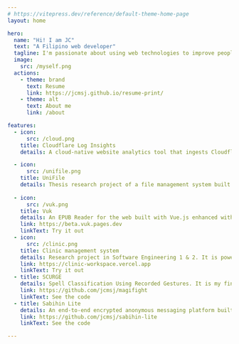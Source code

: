 ```yaml
---
# https://vitepress.dev/reference/default-theme-home-page
layout: home

hero:
  name: "Hi! I am JC"
  text: "A Filipino web developer"
  tagline: I'm passionate about using web technologies to improve people's lives.
  image:
    src: /myself.png
  actions:
    - theme: brand
      text: Resume
      link: https://jcmsj.github.io/resume-print/
    - theme: alt
      text: About me
      link: /about

features:
  - icon:
      src: /cloud.png
    title: Cloudflare Log Insights
    details: A cloud-native website analytics tool that ingests Cloudflare logpush data. Served as my capstone project during my internship.

  - icon:
      src: /unifile.png
    title: UniFile
    details: Thesis research project of a file management system built with Laravel + React, powered by computer vision for document digitization and generation.
    
  - icon:
      src: /vuk.png
    title: Vuk
    details: An EPUB Reader for the web built with Vue.js enhanced with Progressive Web App (PWA) features.
    link: https://beta.vuk.pages.dev
    linkText: Try it out
  - icon:
      src: /clinic.png
    title: Clinic management system
    details: Research project in Software Engineering 1 & 2. It is powered by Vue, Nuxt, and Drizzle.
    link: https://clinic-workspace.vercel.app
    linkText: Try it out
  - title: SCURGE
    details: Spell Classification Using Recorded Gestures. It is my final project in Machine Learning class.
    link: https://github.com/jcmsj/magifight
    linkText: See the code
  - title: Sabihin Lite
    details: An end-to-end encrypted anonymous messaging platform built with Nuxt
    link: https://github.com/jcmsj/sabihin-lite
    linkText: See the code

---
```


